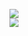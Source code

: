 [![](https://img.shields.io/badge/Made%20With-Github%20Spray-lightgrey.svg?style=for-the-badge&logo=github)](https://github.com/Annihil/github-spray#9647)  
[![](https://i.imgur.com/2DrTn0Z.gif)](https://github.com/Annihil/github-spray)